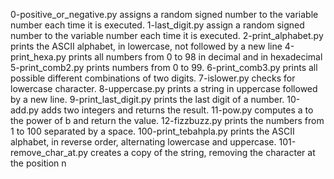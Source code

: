 0-positive_or_negative.py assigns a random signed number to the variable number each time it is executed.
1-last_digit.py assign a random signed number to the variable number each time it is executed.
2-print_alphabet.py prints the ASCII alphabet, in lowercase, not followed by a new line
4-print_hexa.py prints all numbers from 0 to 98 in decimal and in hexadecimal
5-print_comb2.py prints numbers from 0 to 99.
6-print_comb3.py prints all possible different combinations of two digits.
7-islower.py checks for lowercase character.
8-uppercase.py prints a string in uppercase followed by a new line.
9-print_last_digit.py prints the last digit of a number.
10-add.py adds two integers and returns the result.
11-pow.py computes a to the power of b and return the value.
12-fizzbuzz.py prints the numbers from 1 to 100 separated by a space.
100-print_tebahpla.py prints the ASCII alphabet, in reverse order, alternating lowercase and uppercase.
101-remove_char_at.py creates a copy of the string, removing the character at the position n
